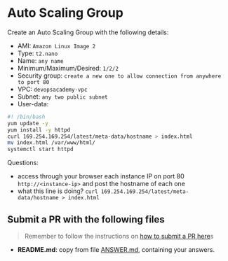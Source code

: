 # Auto Scaling Group

Create an Auto Scaling Group with the following details:
- AMI: `Amazon Linux Image 2`
- Type: `t2.nano`
- Name: `any name`
- Minimum/Maximum/Desired: `1/2/2`
- Security group: `create a new one to allow connection from anywhere to port 80`
- VPC: `devopsacademy-vpc`
- Subnet: `any two public subnet`
- User-data:

```bash
#! /bin/bash
yum update -y
yum install -y httpd
curl 169.254.169.254/latest/meta-data/hostname > index.html
mv index.html /var/www/html/
systemctl start httpd
```

Questions:

- access through your browser each instance IP on port 80 `http://<instance-ip>` and post the hostname of each one
- what this line is doing? `curl 169.254.169.254/latest/meta-data/hostname > index.html`

## Submit a PR with the following files

> Remember to follow the instructions on [how to submit a PR here](/README.md#exercises)s

- **README.md**: copy from file [ANSWER.md](ANSWER.md), containing your answers.
